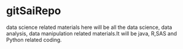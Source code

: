 # gitSaiRepo
data science related materials
here will be all the data science, data analysis, data manipulation related materials.It will be java, R,SAS and Python related coding.
